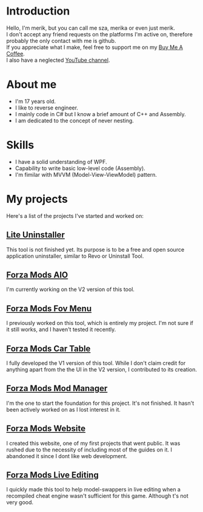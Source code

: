 # Introduction

Hello, I'm merik, but you can call me sza, merika or even just merik.<br>
I don't accept any friend requests on the platforms I'm active on, therefore probably the only contact with me is github.<br>
If you appreciate what I make, feel free to support me on my [Buy Me A Coffee](https://www.buymeacoffee.com/merika).<br>
I also have a neglected [YouTube channel](https://www.youtube.com/channel/UCS_y4e6mu8SwCLxjRNl2NLQ).<br>

# About me

- I'm 17 years old.
- I like to reverse engineer.
- I mainly code in C# but I know a brief amount of C++ and Assembly.
- I am dedicated to the concept of never nesting.

# Skills

- I have a solid understanding of WPF.
- Capability to write basic low-level code (Assembly).
- I'm fimilar with MVVM (Model-View-ViewModel) pattern.

# My projects

Here's a list of the projects I've started and worked on:

## [Lite Uninstaller](https://github.com/szaaamerik/Lite-Uninstaller)

This tool is not finished yet. Its purpose is to be a free and open source application uninstaller, similar to Revo or Uninstall Tool.

## [Forza Mods AIO](https://github.com/ForzaMods/AIO)

I'm currently working on the V2 version of this tool.

## [Forza Mods Fov Menu](https://github.com/ForzaMods/Fov-Menu)

I previously worked on this tool, which is entirely my project. I'm not sure if it still works, and I haven't tested it recently.

## [Forza Mods Car Table](https://github.com/ForzaMods/Car-Table)

I fully developed the V1 version of this tool. While I don't claim credit for anything apart from the the UI in the V2 version, I contributed to its creation.

## [Forza Mods Mod Manager](https://github.com/ForzaMods/Mod-Manager)

I'm the one to start the foundation for this project. It's not finished. It hasn't been actively worked on as I lost interest in it.

## [Forza Mods Website](https://github.com/ForzaMods/website)

I created this website, one of my first projects that went public. It was rushed due to the necessity of including most of the guides on it. I abandoned it since I dont like web development.

## [Forza Mods Live Editing](https://github.com/ForzaMods/Forza-Mods-Live-Editing)

I quickly made this tool to help model-swappers in live editing when a recompiled cheat engine wasn't sufficient for this game. Although t's not very good.
